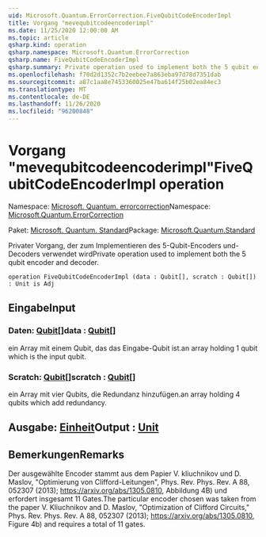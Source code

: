 ```yaml
---
uid: Microsoft.Quantum.ErrorCorrection.FiveQubitCodeEncoderImpl
title: Vorgang "mevequbitcodeencoderimpl"
ms.date: 11/25/2020 12:00:00 AM
ms.topic: article
qsharp.kind: operation
qsharp.namespace: Microsoft.Quantum.ErrorCorrection
qsharp.name: FiveQubitCodeEncoderImpl
qsharp.summary: Private operation used to implement both the 5 qubit encoder and decoder.
ms.openlocfilehash: f70d2d1352c7b2eebee7a863eba97d78d7351dab
ms.sourcegitcommit: a87c1aa8e7453360025e47ba614f25b02ea84ec3
ms.translationtype: MT
ms.contentlocale: de-DE
ms.lasthandoff: 11/26/2020
ms.locfileid: "96200848"
---
```

# <a name="fivequbitcodeencoderimpl-operation"></a><span data-ttu-id="d908e-102">Vorgang "mevequbitcodeencoderimpl"</span><span class="sxs-lookup"><span data-stu-id="d908e-102">FiveQubitCodeEncoderImpl operation</span></span>

<span data-ttu-id="d908e-103">Namespace: [Microsoft. Quantum. errorcorrection](xref:Microsoft.Quantum.ErrorCorrection)</span><span class="sxs-lookup"><span data-stu-id="d908e-103">Namespace: [Microsoft.Quantum.ErrorCorrection](xref:Microsoft.Quantum.ErrorCorrection)</span></span>

<span data-ttu-id="d908e-104">Paket: [Microsoft. Quantum. Standard](https://nuget.org/packages/Microsoft.Quantum.Standard)</span><span class="sxs-lookup"><span data-stu-id="d908e-104">Package: [Microsoft.Quantum.Standard](https://nuget.org/packages/Microsoft.Quantum.Standard)</span></span>


<span data-ttu-id="d908e-105">Privater Vorgang, der zum Implementieren des 5-Qubit-Encoders und-Decoders verwendet wird</span><span class="sxs-lookup"><span data-stu-id="d908e-105">Private operation used to implement both the 5 qubit encoder and decoder.</span></span>

```qsharp
operation FiveQubitCodeEncoderImpl (data : Qubit[], scratch : Qubit[]) : Unit is Adj
```


## <a name="input"></a><span data-ttu-id="d908e-106">Eingabe</span><span class="sxs-lookup"><span data-stu-id="d908e-106">Input</span></span>

### <a name="data--qubit"></a><span data-ttu-id="d908e-107">Daten: [Qubit](xref:microsoft.quantum.lang-ref.qubit)[]</span><span class="sxs-lookup"><span data-stu-id="d908e-107">data : [Qubit](xref:microsoft.quantum.lang-ref.qubit)[]</span></span>

<span data-ttu-id="d908e-108">ein Array mit einem Qubit, das das Eingabe-Qubit ist.</span><span class="sxs-lookup"><span data-stu-id="d908e-108">an array holding 1 qubit which is the input qubit.</span></span>


### <a name="scratch--qubit"></a><span data-ttu-id="d908e-109">Scratch: [Qubit](xref:microsoft.quantum.lang-ref.qubit)[]</span><span class="sxs-lookup"><span data-stu-id="d908e-109">scratch : [Qubit](xref:microsoft.quantum.lang-ref.qubit)[]</span></span>

<span data-ttu-id="d908e-110">ein Array mit vier Qubits, die Redundanz hinzufügen.</span><span class="sxs-lookup"><span data-stu-id="d908e-110">an array holding 4 qubits which add redundancy.</span></span>



## <a name="output--unit"></a><span data-ttu-id="d908e-111">Ausgabe: [Einheit](xref:microsoft.quantum.lang-ref.unit)</span><span class="sxs-lookup"><span data-stu-id="d908e-111">Output : [Unit](xref:microsoft.quantum.lang-ref.unit)</span></span>



## <a name="remarks"></a><span data-ttu-id="d908e-112">Bemerkungen</span><span class="sxs-lookup"><span data-stu-id="d908e-112">Remarks</span></span>

<span data-ttu-id="d908e-113">Der ausgewählte Encoder stammt aus dem Papier V. kliuchnikov und D. Maslov, "Optimierung von Clifford-Leitungen", Phys. Rev. Phys. Rev. A 88, 052307 (2013); https://arxiv.org/abs/1305.0810, Abbildung 4B) und erfordert insgesamt 11 Gates.</span><span class="sxs-lookup"><span data-stu-id="d908e-113">The particular encoder chosen was taken from the paper V. Kliuchnikov and D. Maslov, "Optimization of Clifford Circuits," Phys. Rev. Phys. Rev. A 88, 052307 (2013); https://arxiv.org/abs/1305.0810, Figure 4b) and requires a total of 11 gates.</span></span>